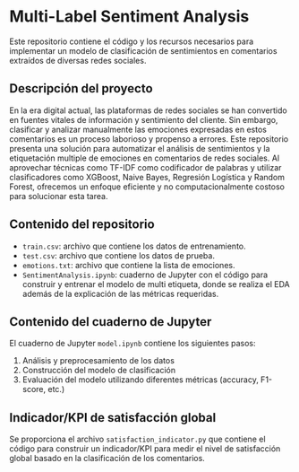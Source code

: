 <!DOCTYPE html>
<html>
<head>
  <title>Multi-Label Sentiment Analysis</title>
</head>
<body>
  <h1>Multi-Label Sentiment Analysis</h1>
  <p>Este repositorio contiene el código y los recursos necesarios para implementar un modelo de clasificación de sentimientos en comentarios extraídos de diversas redes sociales.</p>
    <h2>Descripción del proyecto</h2>
  <p>En la era digital actual, las plataformas de redes sociales se han convertido en fuentes vitales de información y sentimiento del cliente. Sin embargo, clasificar y analizar manualmente las emociones expresadas en estos comentarios es un proceso laborioso y propenso a errores. Este repositorio presenta una solución para automatizar el análisis de sentimientos y la etiquetación multiple de emociones en comentarios de redes sociales. Al aprovechar técnicas como TF-IDF como codificador de palabras y utilizar clasificadores como XGBoost, Naive Bayes, Regresión Logística y Random Forest, ofrecemos un enfoque eficiente y no computacionalmente costoso para solucionar esta tarea.</p>
  <h2>Contenido del repositorio</h2>
  <ul>
    <li><code>train.csv</code>: archivo que contiene los datos de entrenamiento.</li>
    <li><code>test.csv</code>: archivo que contiene los datos de prueba.</li>
    <li><code>emotions.txt</code>: archivo que contiene la lista de emociones.</li>
    <li><code>SentimentAnalysis.ipynb</code>: cuaderno de Jupyter con el código para construir y entrenar el modelo de multi etiqueta, donde se realiza el EDA además de la explicación de las métricas requeridas.</li>
  </ul>

  <h2>Contenido del cuaderno de Jupyter</h2>
  <p>El cuaderno de Jupyter <code>model.ipynb</code> contiene los siguientes pasos:</p>
  <ol>
    <li>Análisis y preprocesamiento de los datos</li>
    <li>Construcción del modelo de clasificación</li>
    <li>Evaluación del modelo utilizando diferentes métricas (accuracy, F1-score, etc.)</li>
  </ol>

  <h2>Indicador/KPI de satisfacción global</h2>
  <p>Se proporciona el archivo <code>satisfaction_indicator.py</code> que contiene el código para construir un indicador/KPI para medir el nivel de satisfacción global basado en la clasificación de los comentarios.</p>
</body>
</html>
